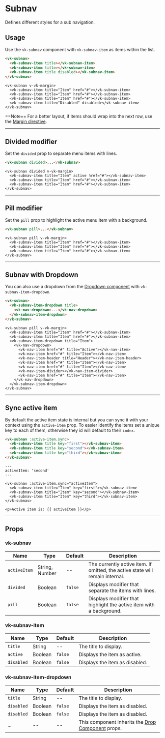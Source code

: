 # Subnav

<p class="uk-text-lead">Defines different styles for a sub navigation.</p>

## Usage

Use the `vk-subnav` component with `vk-subnav-item` as items within the list.

```html
<vk-subnav>
  <vk-subnav-item title></vk-subnav-item>
  <vk-subnav-item title></vk-subnav-item>
  <vk-subnav-item title disabled></vk-subnav-item>
</vk-subnav>
```

```example
<vk-subnav v-vk-margin>
  <vk-subnav-item title="Item" href="#"></vk-subnav-item>
  <vk-subnav-item title="Item" href="#"></vk-subnav-item>
  <vk-subnav-item title="Item" href="#"></vk-subnav-item>
  <vk-subnav-item title="Disabled" disabled></vk-subnav-item>
</vk-subnav>
```

==Note== For a better layout, if items should wrap into the next row, use the [Margin directive](margin).

***

## Divided modifier

Set the `divided` prop to separate menu items with lines.

```html
<vk-subnav divided>...</vk-subnav>
```

```example
<vk-subnav divided v-vk-margin>
  <vk-subnav-item title="Item" active href="#"></vk-subnav-item>
  <vk-subnav-item title="Item" href="#"></vk-subnav-item>
  <vk-subnav-item title="Item" href="#"></vk-subnav-item>
</vk-subnav>
```

***

## Pill modifier

Set the `pill` prop to highlight the active menu item with a background.

```html
<vk-subnav pill>...</vk-subnav>
```

```example
<vk-subnav pill v-vk-margin>
  <vk-subnav-item title="Item" href="#"></vk-subnav-item>
  <vk-subnav-item title="Item" href="#"></vk-subnav-item>
  <vk-subnav-item title="Item" href="#"></vk-subnav-item>
</vk-subnav>
```

***

## Subnav with Dropdown

You can also use a dropdown from the [Dropdown component](dropdown) with `vk-subnav-item-dropdown`.

```html
<vk-subnav>
  <vk-subnav-item-dropdown title>
    <vk-nav-dropdown>...</vk-nav-dropdown>
  </vk-subnav-item-dropdown>
</vk-subnav>
```

```example
<vk-subnav pill v-vk-margin>
  <vk-subnav-item title="Item" href="#"></vk-subnav-item>
  <vk-subnav-item title="Item" href="#"></vk-subnav-item>
  <vk-subnav-item-dropdown title="Item">
    <vk-nav-dropdown>
      <vk-nav-item href="#" title="Active"></vk-nav-item>
      <vk-nav-item href="#" title="Item"></vk-nav-item>
      <vk-nav-item-header title="Header"></vk-nav-item-header>
      <vk-nav-item href="#" title="Item"></vk-nav-item>
      <vk-nav-item href="#" title="Item"></vk-nav-item>
      <vk-nav-item-divider></vk-nav-item-divider>
      <vk-nav-item href="#" title="Item"></vk-nav-item>
    </vk-nav-dropdown>
  </vk-subnav-item-dropdown>
</vk-subnav>
```

***

## Sync active item

By default the active item state is internal but you can sync it with your context using the `active-item` prop. To easier identify the items set a unique key to each of them, otherwise they id will default to their `index`.

```html
<vk-subnav :active-item.sync>
  <vk-subnav-item title key="first"></vk-subnav-item>
  <vk-subnav-item title key="second"></vk-subnav-item>
  <vk-subnav-item title key="third"></vk-subnav-item>
</vk-subnav>
```


```example
---
activeItem: 'second'
---

<vk-subnav :active-item.sync="activeItem">
  <vk-subnav-item title="Item" key="first"></vk-subnav-item>
  <vk-subnav-item title="Item" key="second"></vk-subnav-item>
  <vk-subnav-item title="Item" key="third"></vk-subnav-item>
</vk-subnav>

<p>Active item is: {{ activeItem }}</p>
```

***

## Props

### vk-subnav

| Name | Type | Default | Description |
|------|------|---------|-------------|
| `activeItem` | String, Number | -- | The currently active item. If omitted, the active state will remain internal. |
| `divided` | Boolean | `false` | Displays modifier that separate the items with lines. |
| `pill` | Boolean | `false` | Displays modifier that highlight the active item with a background. |

### vk-subnav-item

| Name | Type | Default | Description |
|------|------|---------|-------------|
| `title` | String | -- | The title to display. |
| `active` | Boolean | `false` | Displays the item as active. |
| `disabled` | Boolean | `false` | Displays the item as disabled. |

### vk-subnav-item-dropdown

| Name | Type | Default | Description |
|------|------|---------|-------------|
| `title` | String | -- | The title to display. |
| `disabled` | Boolean | `false` | Displays the item as disabled. |
| `disabled` | Boolean | `false` | Displays the item as disabled. |
| ... | -- | -- | This component inherits the [Drop Component](drop#props) props. |
